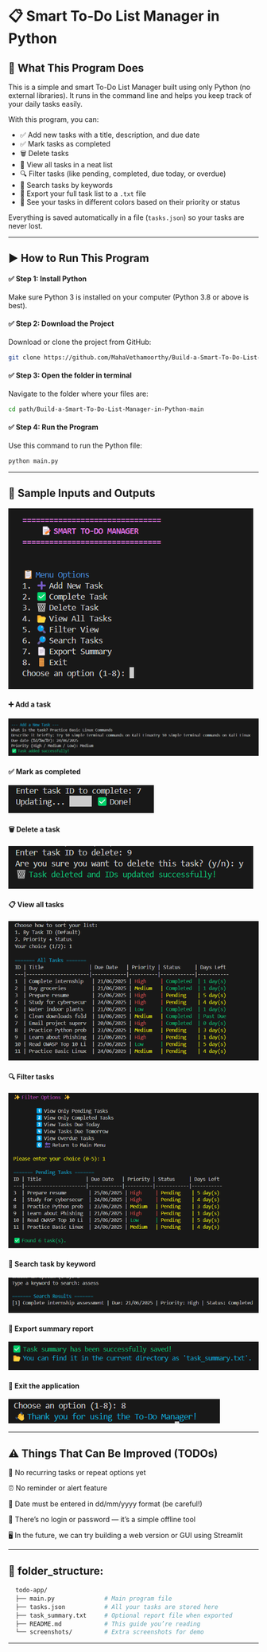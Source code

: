 # 📋 Smart To-Do List Manager in Python

## 🧠 What This Program Does

This is a simple and smart To-Do List Manager built using only Python (no external libraries). It runs in the command line and helps you keep track of your daily tasks easily.

With this program, you can:
- ✅ Add new tasks with a title, description, and due date
- ✅ Mark tasks as completed
- 🗑️ Delete tasks
- 📂 View all tasks in a neat list
- 🔍 Filter tasks (like pending, completed, due today, or overdue)
- 🔎 Search tasks by keywords
- 📄 Export your full task list to a `.txt` file
- 🎨 See your tasks in different colors based on their priority or status

Everything is saved automatically in a file (`tasks.json`) so your tasks are never lost.

---

## ▶️ How to Run This Program

#### ✅ Step 1: Install Python
Make sure Python 3 is installed on your computer (Python 3.8 or above is best).

#### ✅ Step 2: Download the Project
Download or clone the project from GitHub:

```bash
git clone https://github.com/MahaVethamoorthy/Build-a-Smart-To-Do-List-Manager-in-Python.git

```

#### ✅ Step 3: Open the folder in terminal
Navigate to the folder where your files are:

```bash
cd path/Build-a-Smart-To-Do-List-Manager-in-Python-main
```
#### ✅ Step 4: Run the Program
Use this command to run the Python file:

```bash
python main.py
```
---
## 🧪 Sample Inputs and Outputs

![image alt](screenshots/view_tasks.png/1.png)
#### ➕ Add a task
![image alt](screenshots/view_tasks.png/2.png)
#### ✅ Mark as completed
![image alt](screenshots/view_tasks.png/3.png)
#### 🗑️ Delete a task
![image alt](screenshots/view_tasks.png/4.png)
#### 📋 View all tasks
![image alt](screenshots/view_tasks.png/5.png)
#### 🔍 Filter tasks
![image alt](screenshots/view_tasks.png/7.png)
#### 🔎 Search task by keyword
![image alt](screenshots/view_tasks.png/13.png)
#### 📄 Export summary report
![image alt](screenshots/view_tasks.png/14.png)
#### 🚪 Exit the application
![image alt](screenshots/view_tasks.png/16.png)

---

## ⚠️ Things That Can Be Improved (TODOs)

🔁 No recurring tasks or repeat options yet

⏰ No reminder or alert feature

📅 Date must be entered in dd/mm/yyyy format (be careful!)

🔐 There’s no login or password — it’s a simple offline tool

🖥️ In the future, we can try building a web version or GUI using Streamlit

---

## 📁 folder_structure:
```bash
  todo-app/
  ├── main.py              # Main program file
  ├── tasks.json           # All your tasks are stored here
  ├── task_summary.txt     # Optional report file when exported
  ├── README.md            # This guide you’re reading
  └── screenshots/         # Extra screenshots for demo
```
---

